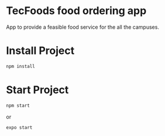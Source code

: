 # TecFoods food ordering app
App to provide a feasible food service for the all the campuses. 


# Install Project

```sh
npm install
```
# Start Project

```sh
npm start
```
or

```sh
expo start
```
